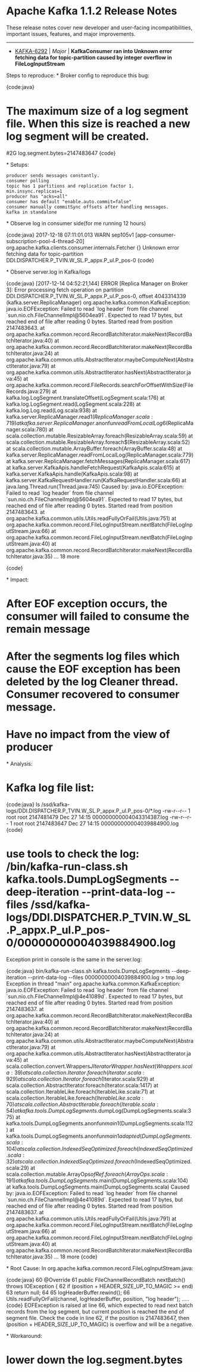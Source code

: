 
<!---
# Licensed to the Apache Software Foundation (ASF) under one
# or more contributor license agreements.  See the NOTICE file
# distributed with this work for additional information
# regarding copyright ownership.  The ASF licenses this file
# to you under the Apache License, Version 2.0 (the
# "License"); you may not use this file except in compliance
# with the License.  You may obtain a copy of the License at
#
#     http://www.apache.org/licenses/LICENSE-2.0
#
# Unless required by applicable law or agreed to in writing, software
# distributed under the License is distributed on an "AS IS" BASIS,
# WITHOUT WARRANTIES OR CONDITIONS OF ANY KIND, either express or implied.
# See the License for the specific language governing permissions and
# limitations under the License.
-->
# Apache Kafka  1.1.2 Release Notes

These release notes cover new developer and user-facing incompatibilities, important issues, features, and major improvements.


---

* [KAFKA-6292](https://issues.apache.org/jira/browse/KAFKA-6292) | *Major* | **KafkaConsumer ran into Unknown error fetching data for topic-partition caused by integer overflow in FileLogInputStream**

Steps to reproduce:
\* Broker config to reproduce this bug:

{code:java}
  # The maximum size of a log segment file. When this size is reached a new log segment will be created.
#2G
log.segment.bytes=2147483647
{code}

\* Setups:

    producer sends messages constantly. 
    consumer polling
    topic has 1 partitions and replication factor 1.
    min.insync.replicas=1
    producer has "acks=all"
    consumer has default "enable.auto.commit=false"
    consumer manually commitSync offsets after handling messages.
    kafka in standalone
\* Observe log in consumer side(for me running 12 hours)

{code:java}
2017-12-18 07:11:01.013 WARN sep105v1 [app-consumer-subscription-pool-4-thread-20] org.apache.kafka.clients.consumer.internals.Fetcher {} Unknown error fetching data for topic-partition DDI.DISPATCHER.P\_TVIN.W\_SL.P\_appx.P\_ul.P\_pos-0
{code}

\* Observe server.log in Kafka/logs

{code:java}
[2017-12-14 04:52:21,144] ERROR [Replica Manager on Broker 3]: Error processing fetch operation on partition DDI.DISPATCHER.P\_TVIN.W\_SL.P\_appx.P\_ul.P\_pos-0, offset 4043314339 (kafka.server.ReplicaManager)
org.apache.kafka.common.KafkaException: java.io.EOFException: Failed to read \`log header\` from file channel \`sun.nio.ch.FileChannelImpl@5604ea91\`. Expected to read 17 bytes, but reached end of file after reading 0 bytes. Started read from position 2147483643.
        at org.apache.kafka.common.record.RecordBatchIterator.makeNext(RecordBatchIterator.java:40)
        at org.apache.kafka.common.record.RecordBatchIterator.makeNext(RecordBatchIterator.java:24)
        at org.apache.kafka.common.utils.AbstractIterator.maybeComputeNext(AbstractIterator.java:79)
        at org.apache.kafka.common.utils.AbstractIterator.hasNext(AbstractIterator.java:45)
        at org.apache.kafka.common.record.FileRecords.searchForOffsetWithSize(FileRecords.java:279)
        at kafka.log.LogSegment.translateOffset(LogSegment.scala:176)
        at kafka.log.LogSegment.read(LogSegment.scala:228)
        at kafka.log.Log.read(Log.scala:938)
        at kafka.server.ReplicaManager.read$1(ReplicaManager.scala:719)
        at kafka.server.ReplicaManager.$anonfun$readFromLocalLog$6(ReplicaManager.scala:780)
        at scala.collection.mutable.ResizableArray.foreach(ResizableArray.scala:59)
        at scala.collection.mutable.ResizableArray.foreach$(ResizableArray.scala:52)
        at scala.collection.mutable.ArrayBuffer.foreach(ArrayBuffer.scala:48)
        at kafka.server.ReplicaManager.readFromLocalLog(ReplicaManager.scala:779)
        at kafka.server.ReplicaManager.fetchMessages(ReplicaManager.scala:617)
        at kafka.server.KafkaApis.handleFetchRequest(KafkaApis.scala:615)
        at kafka.server.KafkaApis.handle(KafkaApis.scala:98)
        at kafka.server.KafkaRequestHandler.run(KafkaRequestHandler.scala:66)
        at java.lang.Thread.run(Thread.java:745)
Caused by: java.io.EOFException: Failed to read \`log header\` from file channel \`sun.nio.ch.FileChannelImpl@5604ea91\`. Expected to read 17 bytes, but reached end of file after reading 0 bytes. Started read from position 2147483643.
        at org.apache.kafka.common.utils.Utils.readFullyOrFail(Utils.java:751)
        at org.apache.kafka.common.record.FileLogInputStream.nextBatch(FileLogInputStream.java:66)
        at org.apache.kafka.common.record.FileLogInputStream.nextBatch(FileLogInputStream.java:40)
        at org.apache.kafka.common.record.RecordBatchIterator.makeNext(RecordBatchIterator.java:35)
        ... 18 more

{code}

\* Impact:
# After EOF exception occurs, the consumer will failed to consume the remain message
# After the segments log files which cause the EOF exception has been deleted by the log Cleaner thread. Consumer recovered to consumer message.
# Have no impact from the view of producer
\* Analysis:
# Kafka log file list:
{code:java}
ls /ssd/kafka-logs/DDI.DISPATCHER.P\_TVIN.W\_SL.P\_appx.P\_ul.P\_pos-0/\*.log
-rw-r--r-- 1 root root 2147481479 Dec 27 14:15 000000000004043314387.log
-rw-r--r-- 1 root root 2147483647 Dec 27 14:15 000000000004039884900.log
{code}

# use tools to check the log: /bin/kafka-run-class.sh kafka.tools.DumpLogSegments --deep-iteration --print-data-log --files /ssd/kafka-logs/DDI.DISPATCHER.P\_TVIN.W\_SL.P\_appx.P\_ul.P\_pos-0/00000000004039884900.log

Exception print in console is the same in the server.log:

{code:java}
bin/kafka-run-class.sh kafka.tools.DumpLogSegments --deep-iteration --print-data-log --files 00000000004039884900.log \> tmp.log
Exception in thread "main" org.apache.kafka.common.KafkaException: java.io.EOFException: Failed to read \`log header\` from file channel \`sun.nio.ch.FileChannelImpl@4e41089d\`. Expected to read 17 bytes, but reached end of file after reading 0 bytes. Started read from position 2147483637.
  at org.apache.kafka.common.record.RecordBatchIterator.makeNext(RecordBatchIterator.java:40)
  at org.apache.kafka.common.record.RecordBatchIterator.makeNext(RecordBatchIterator.java:24)
  at org.apache.kafka.common.utils.AbstractIterator.maybeComputeNext(AbstractIterator.java:79)
  at org.apache.kafka.common.utils.AbstractIterator.hasNext(AbstractIterator.java:45)
  at scala.collection.convert.Wrappers$JIteratorWrapper.hasNext(Wrappers.scala:39)
  at scala.collection.Iterator.foreach(Iterator.scala:929)
  at scala.collection.Iterator.foreach$(Iterator.scala:929)
  at scala.collection.AbstractIterator.foreach(Iterator.scala:1417)
  at scala.collection.IterableLike.foreach(IterableLike.scala:71)
  at scala.collection.IterableLike.foreach$(IterableLike.scala:70)
  at scala.collection.AbstractIterable.foreach(Iterable.scala:54)
  at kafka.tools.DumpLogSegments$.dumpLog(DumpLogSegments.scala:375)
  at kafka.tools.DumpLogSegments$.$anonfun$main$1(DumpLogSegments.scala:112)
  at kafka.tools.DumpLogSegments$.$anonfun$main$1$adapted(DumpLogSegments.scala:104)
  at scala.collection.IndexedSeqOptimized.foreach(IndexedSeqOptimized.scala:32)
  at scala.collection.IndexedSeqOptimized.foreach$(IndexedSeqOptimized.scala:29)
  at scala.collection.mutable.ArrayOps$ofRef.foreach(ArrayOps.scala:191)
  at kafka.tools.DumpLogSegments$.main(DumpLogSegments.scala:104)
  at kafka.tools.DumpLogSegments.main(DumpLogSegments.scala)
Caused by: java.io.EOFException: Failed to read \`log header\` from file channel \`sun.nio.ch.FileChannelImpl@4e41089d\`. Expected to read 17 bytes, but reached end of file after reading 0 bytes. Started read from position 2147483637.
  at org.apache.kafka.common.utils.Utils.readFullyOrFail(Utils.java:791)
  at org.apache.kafka.common.record.FileLogInputStream.nextBatch(FileLogInputStream.java:66)
  at org.apache.kafka.common.record.FileLogInputStream.nextBatch(FileLogInputStream.java:40)
  at org.apache.kafka.common.record.RecordBatchIterator.makeNext(RecordBatchIterator.java:35)
  ... 18 more
{code}

\* Root Cause:
  In org.apache.kafka.common.record.FileLogInputStream.java:

{code:java}
60    @Override
61    public FileChannelRecordBatch nextBatch() throws IOException {
62        if (position + HEADER\_SIZE\_UP\_TO\_MAGIC \>= end)
63            return null;
64
65        logHeaderBuffer.rewind();
66        Utils.readFullyOrFail(channel, logHeaderBuffer, position, "log header");
.....
{code}
    EOFException is raised at line 66, which expected to read next batch records from the log segment, but current position is reached the end of segment file. Check the code in line 62, if the position is 2147483647, then (position + HEADER\_SIZE\_UP\_TO\_MAGIC) is overflow and will be a negative.

\* Workaround:
# lower down the log.segment.bytes



